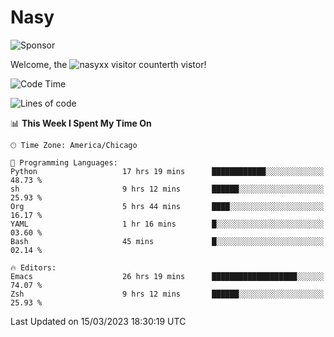 # Nasy

<!--
<p align="center">
<img height="200" src="https://github-readme-stats.vercel.app/api?username=nasyxx&count_private=true&show_icons=true&theme=dracula&include_all_commits=true"/>
<img height="200" src="https://github-readme-stats.vercel.app/api/top-langs/?username=nasyxx&theme=dracula&hide=html,jupyter+notebook&count_private=true&show_icons=true"/>
</p>

  
----------------
-->

![Sponsor](https://img.shields.io/static/v1.svg?label=Sponsor&message=%E2%9D%A4&logo=GitHub&style=flat&color=pink)
 
Welcome, the ![nasyxx visitor counter](https://count.getloli.com/get/@nasyxx?theme=rule34)th vistor!
 
<!--START_SECTION:waka-->
![Code Time](http://img.shields.io/badge/Code%20Time-3%2C274%20hrs%2015%20mins-blue)

![Lines of code](https://img.shields.io/badge/From%20Hello%20World%20I%27ve%20Written-6.2%20million%20lines%20of%20code-blue)

📊 **This Week I Spent My Time On** 

```text
🕑︎ Time Zone: America/Chicago

💬 Programming Languages: 
Python                   17 hrs 19 mins      ████████████░░░░░░░░░░░░░   48.73 % 
sh                       9 hrs 12 mins       ██████░░░░░░░░░░░░░░░░░░░   25.93 % 
Org                      5 hrs 44 mins       ████░░░░░░░░░░░░░░░░░░░░░   16.17 % 
YAML                     1 hr 16 mins        █░░░░░░░░░░░░░░░░░░░░░░░░   03.60 % 
Bash                     45 mins             █░░░░░░░░░░░░░░░░░░░░░░░░   02.14 % 

🔥 Editors: 
Emacs                    26 hrs 19 mins      ███████████████████░░░░░░   74.07 % 
Zsh                      9 hrs 12 mins       ██████░░░░░░░░░░░░░░░░░░░   25.93 % 
```


 Last Updated on 15/03/2023 18:30:19 UTC
<!--END_SECTION:waka-->

<!-- ![visitors](https://visitor-badge.laobi.icu/badge?page_id=nasyxx.nasyxx) -->
